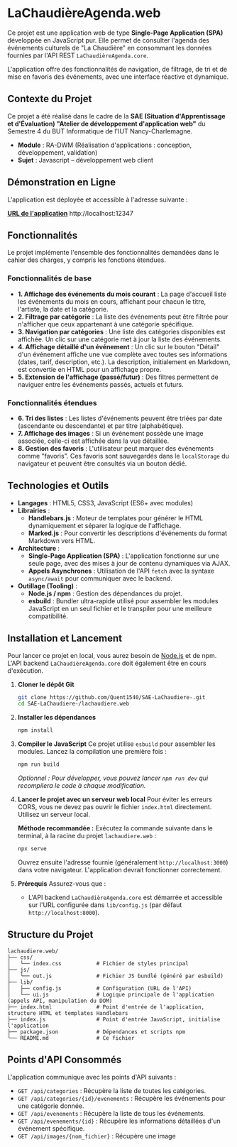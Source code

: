 # LaChaudièreAgenda.web

Ce projet est une application web de type **Single-Page Application (SPA)** développée en JavaScript pur. Elle permet de consulter l'agenda des événements culturels de "La Chaudière" en consommant les données fournies par l'API REST `LaChaudièreAgenda.core`.

L'application offre des fonctionnalités de navigation, de filtrage, de tri et de mise en favoris des événements, avec une interface réactive et dynamique.

## Contexte du Projet

Ce projet a été réalisé dans le cadre de la **SAE (Situation d'Apprentissage et d'Évaluation) "Atelier de développement d'application web"** du Semestre 4 du BUT Informatique de l'IUT Nancy-Charlemagne.

- **Module** : RA-DWM (Réalisation d'applications : conception, développement, validation)
- **Sujet** : Javascript – développement web client

## Démonstration en Ligne

L'application est déployée et accessible à l'adresse suivante :

**[URL de l'application](urldocketu)**
http://localhost:12347
## Fonctionnalités

Le projet implémente l'ensemble des fonctionnalités demandées dans le cahier des charges, y compris les fonctions étendues.

### Fonctionnalités de base
-  **1. Affichage des événements du mois courant** : La page d'accueil liste les événements du mois en cours, affichant pour chacun le titre, l'artiste, la date et la catégorie.
-  **2. Filtrage par catégorie** : La liste des événements peut être filtrée pour n'afficher que ceux appartenant à une catégorie spécifique.
-  **3. Navigation par catégories** : Une liste des catégories disponibles est affichée. Un clic sur une catégorie met à jour la liste des événements.
-  **4. Affichage détaillé d'un événement** : Un clic sur le bouton "Détail" d'un événement affiche une vue complète avec toutes ses informations (dates, tarif, description, etc.). La description, initialement en Markdown, est convertie en HTML pour un affichage propre.
-  **5. Extension de l'affichage (passé/futur)** : Des filtres permettent de naviguer entre les événements passés, actuels et futurs.

### Fonctionnalités étendues
-  **6. Tri des listes** : Les listes d'événements peuvent être triées par date (ascendante ou descendante) et par titre (alphabétique).
-  **7. Affichage des images** : Si un événement possède une image associée, celle-ci est affichée dans la vue détaillée.
-  **8. Gestion des favoris** : L'utilisateur peut marquer des événements comme "favoris". Ces favoris sont sauvegardés dans le `localStorage` du navigateur et peuvent être consultés via un bouton dédié.

## Technologies et Outils

- **Langages** : HTML5, CSS3, JavaScript (ES6+ avec modules)
- **Librairies** :
  - **Handlebars.js** : Moteur de templates pour générer le HTML dynamiquement et séparer la logique de l'affichage.
  - **Marked.js** : Pour convertir les descriptions d'événements du format Markdown vers HTML.
- **Architecture** :
  - **Single-Page Application (SPA)** : L'application fonctionne sur une seule page, avec des mises à jour de contenu dynamiques via AJAX.
  - **Appels Asynchrones** : Utilisation de l'API `fetch` avec la syntaxe `async/await` pour communiquer avec le backend.
- **Outillage (Tooling)** :
  - **Node.js / npm** : Gestion des dépendances du projet.
  - **esbuild** : Bundler ultra-rapide utilisé pour assembler les modules JavaScript en un seul fichier et le transpiler pour une meilleure compatibilité.

## Installation et Lancement

Pour lancer ce projet en local, vous aurez besoin de [Node.js](https://nodejs.org/) et de npm. L'API backend `LaChaudièreAgenda.core` doit également être en cours d'exécution.

1.  **Cloner le dépôt Git**
    ```bash
    git clone https://github.com/Quent1540/SAE-LaChaudiere-.git
    cd SAE-LaChaudiere-/lachaudiere.web
    ```

2.  **Installer les dépendances**
    ```bash
    npm install
    ```

3.  **Compiler le JavaScript**
    Ce projet utilise `esbuild` pour assembler les modules. Lancez la compilation une première fois :
    ```bash
    npm run build
    ```
    *Optionnel : Pour développer, vous pouvez lancer `npm run dev` qui recompilera le code à chaque modification.*

4.  **Lancer le projet avec un serveur web local**
    Pour éviter les erreurs CORS, vous ne devez pas ouvrir le fichier `index.html` directement. Utilisez un serveur local.

    **Méthode recommandée :**
    Exécutez la commande suivante dans le terminal, à la racine du projet `lachaudiere.web` :
    ```bash
    npx serve
    ```
    Ouvrez ensuite l'adresse fournie (généralement `http://localhost:3000`) dans votre navigateur. L'application devrait fonctionner correctement.

5.  **Prérequis**
    Assurez-vous que :
    - L'API backend `LaChaudièreAgenda.core` est démarrée et accessible sur l'URL configurée dans `lib/config.js` (par défaut `http://localhost:8000`).

## Structure du Projet

```
lachaudiere.web/
├── css/
│   └── index.css           # Fichier de styles principal
├── js/
│   └── out.js              # Fichier JS bundlé (généré par esbuild)
├── lib/
│   ├── config.js           # Configuration (URL de l'API)
│   └── ui.js               # Logique principale de l'application (appels API, manipulation du DOM)
├── index.html              # Point d'entrée de l'application, structure HTML et templates Handlebars
├── index.js                # Point d'entrée JavaScript, initialise l'application
├── package.json            # Dépendances et scripts npm
└── README.md               # Ce fichier
```

## Points d'API Consommés

L'application communique avec les points d'API suivants :

- `GET /api/categories` : Récupère la liste de toutes les catégories.
- `GET /api/categories/{id}/evenements` : Récupère les événements pour une catégorie donnée.
- `GET /api/evenements` : Récupère la liste de tous les événements.
- `GET /api/evenements/{id}` : Récupère les informations détaillées d'un événement spécifique.
- `GET /api/images/{nom_fichier}` : Récupère une image

